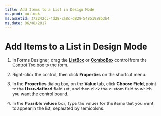 ```yaml
---
title: Add Items to a List in Design Mode
ms.prod: outlook
ms.assetid: 272242c3-4d28-ca8c-d829-54851959b3b4
ms.date: 06/08/2017
---
```



# Add Items to a List in Design Mode

1. In Forms Designer, drag the  **[ListBox](listbox-object-outlook-forms-script.md)** or **[ComboBox](combobox-object-outlook-forms-script.md)** control from the [Control Toolbox](show-or-hide-the-control-toolbox.md) to the form.
    
2. Right-click the control, then click  **Properties** on the shortcut menu.
    
3. In the  **Properties** dialog box, on the **Value** tab, click **Choose Field**, point to the  **User-defined** field set, and then click the custom field to which you want the control bound.
    
4. In the  **Possible values** box, type the values for the items that you want to appear in the list, separated by semicolons.
    

